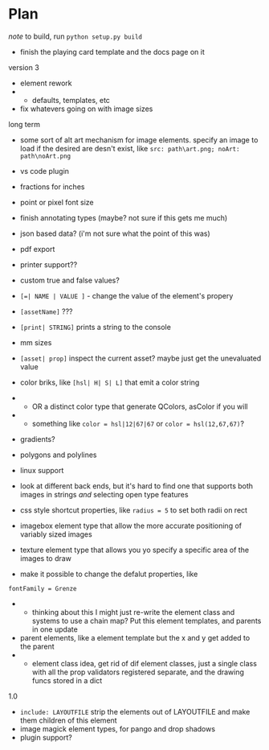 # Plan

*note* to build, run `python setup.py build`

 - finish the playing card template and the docs page on it

version 3
 - element rework
 - - defaults, templates, etc
 - fix whatevers going on with image sizes



long term 
 - some sort of alt art mechanism for image elements. specify an image to load if the desired are desn't exist, like `src: path\art.png; noArt: path\noArt.png`
 - vs code plugin
 - fractions for inches
 - point or pixel font size
 - finish annotating types (maybe? not sure if this gets me much)
 - json based data? (i'm not sure what the point of this was)
 - pdf export
 - printer support??
 - custom true and false values?
 - `[=| NAME | VALUE ]` - change the value of the element's propery
 - `[assetName]` ???
 - `[print| STRING]` prints a string to the console
 - mm sizes
 - `[asset| prop]` inspect the current asset? maybe just get the unevaluated value

 - color briks, like `[hsl| H| S| L]` that emit a color string
 - -  OR a distinct color type that generate QColors, asColor if you will
 - - something like `color = hsl|12|67|67` or `color = hsl(12,67,67)`?
 - gradients?
 - polygons and polylines
 - linux support
 - look at different back ends, but it's hard to find one that supports both images in strings *and* selecting open type features
 - css style shortcut properties, like `radius = 5` to set both radii on rect
 - imagebox element type that allow the more accurate positioning of variably sized images
 - texture element type that allows you yo specify a specific area of the images to draw
 
 - make it possible to change the defalut properties, like
 ```[defaults]
 fontFamily = Grenze
 ```
 - - thinking about this I might just re-write the element class and systems to use a chain map? Put this element templates, and parents in one update
 - parent elements, like a element template but the x and y get added to the parent
 - - element class idea, get rid of dif element classes, just a single class with all the prop validators registered separate, and the drawing funcs stored in a dict

1.0

 - `include: LAYOUTFILE` strip the elements out of LAYOUTFILE and make them children of this element
 - image magick element types, for pango and drop shadows
 - plugin support?
